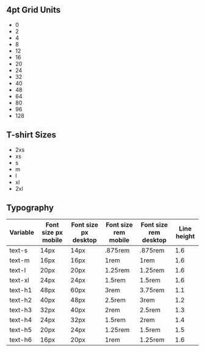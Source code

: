 ## 4pt Grid Units

- 0
- 2
- 4
- 8
- 12
- 16
- 20
- 24
- 32
- 40
- 48
- 64
- 80
- 96
- 128

## T-shirt Sizes

- 2xs
- xs
- s
- m
- l
- xl
- 2xl

## Typography

| Variable | Font size px mobile | Font size px desktop | Font size rem mobile | Font size rem desktop | Line height |
| -------- | ------------------- | -------------------- | -------------------- | --------------------- | ----------- |
| text-s   | 14px                | 14px                 | .875rem              | .875rem               | 1.6         |
| text-m   | 16px                | 16px                 | 1rem                 | 1rem                  | 1.6         |
| text-l   | 20px                | 20px                 | 1.25rem              | 1.25rem               | 1.6         |
| text-xl  | 24px                | 24px                 | 1.5rem               | 1.5rem                | 1.6         |
| text-h1  | 48px                | 60px                 | 3rem                 | 3.75rem               | 1.1         |
| text-h2  | 40px                | 48px                 | 2.5rem               | 3rem                  | 1.2         |
| text-h3  | 32px                | 40px                 | 2rem                 | 2.5rem                | 1.3         |
| text-h4  | 24px                | 32px                 | 1.5rem               | 2rem                  | 1.4         |
| text-h5  | 20px                | 24px                 | 1.25rem              | 1.5rem                | 1.5         |
| text-h6  | 16px                | 20px                 | 1rem                 | 1.25rem               | 1.6         |
